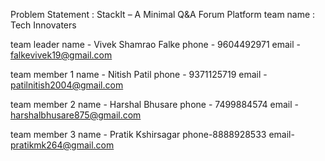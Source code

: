 Problem Statement : StackIt – A Minimal Q&A Forum Platform 
team name : Tech Innovaters
 
team leader 
name - Vivek Shamrao Falke 
phone - 9604492971
email - falkevivek19@gmail.com

team member 1 
name - Nitish Patil
phone - 9371125719 
email - patilnitish2004@gmail.com

team member 2
name - Harshal Bhusare
phone - 7499884574
email - harshalbhusare875@gmail.com

team member 3
name - Pratik Kshirsagar
phone-8888928533
email- pratikmk264@gmail.com
